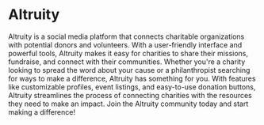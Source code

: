# Altruity

Altruity is a social media platform that connects charitable organizations with potential donors and volunteers. With a user-friendly interface and powerful tools, Altruity makes it easy for charities to share their missions, fundraise, and connect with their communities. Whether you're a charity looking to spread the word about your cause or a philanthropist searching for ways to make a difference, Altruity has something for you. With features like customizable profiles, event listings, and easy-to-use donation buttons, Altruity streamlines the process of connecting charities with the resources they need to make an impact. Join the Altruity community today and start making a difference!
